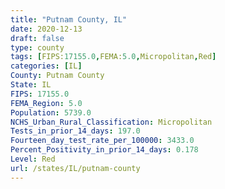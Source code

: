 ```yaml
---
title: "Putnam County, IL"
date: 2020-12-13
draft: false
type: county
tags: [FIPS:17155.0,FEMA:5.0,Micropolitan,Red]
categories: [IL]
County: Putnam County
State: IL
FIPS: 17155.0
FEMA_Region: 5.0
Population: 5739.0
NCHS_Urban_Rural_Classification: Micropolitan
Tests_in_prior_14_days: 197.0
Fourteen_day_test_rate_per_100000: 3433.0
Percent_Positivity_in_prior_14_days: 0.178
Level: Red
url: /states/IL/putnam-county
---
```



